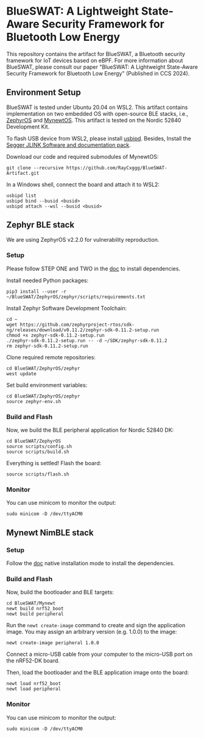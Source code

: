 # BlueSWAT: A Lightweight State-Aware Security Framework for Bluetooth Low Energy

This repository contains the artifact for BlueSWAT, a Bluetooth security framework for IoT devices based on eBPF. For more information about BlueSWAT, please consult our paper "BlueSWAT: A Lightweight State-Aware Security Framework for Bluetooth Low Energy" (Published in CCS 2024).

## Environment Setup

BlueSWAT is tested under Ubuntu 20.04 on WSL2. This artifact contains implementation on two embedded OS with open-source BLE stacks, i.e., [ZephyrOS](https://zephyrproject.org/) and [MynewtOS](https://mynewt.apache.org/). This artifact is tested on the Nordic 52840 Development Kit.

To flash USB device from WSL2, please install [usbipd](https://learn.microsoft.com/en-us/windows/wsl/connect-usb). Besides, Install the [Segger JLINK Software and documentation pack](https://www.segger.com/downloads/jlink/). 

Download our code and required submodules of MynewtOS:
```
git clone --recursive https://github.com/RayCxggg/BlueSWAT-Artifact.git
```

In a Windows shell, connect the board and attach it to WSL2:
```
usbipd list 
usbipd bind --busid <busid>
usbipd attach --wsl --busid <busid>
```

## Zephyr BLE stack

We are using ZephyrOS v2.2.0 for vulnerability reproduction.

### Setup

Please follow STEP ONE and TWO in the [doc](https://docs.zephyrproject.org/2.2.0/getting_started/index.html) to install dependencies.

Install needed Python packages:
```
pip3 install --user -r ~/BlueSWAT/ZephyrOS/zephyr/scripts/requirements.txt
```

Install Zephyr Software Development Toolchain:
```
cd ~
wget https://github.com/zephyrproject-rtos/sdk-ng/releases/download/v0.11.2/zephyr-sdk-0.11.2-setup.run
chmod +x zephyr-sdk-0.11.2-setup.run
./zephyr-sdk-0.11.2-setup.run -- -d ~/SDK/zephyr-sdk-0.11.2
rm zephyr-sdk-0.11.2-setup.run
```

Clone required remote repositories:
```
cd BlueSWAT/ZephyrOS/zephyr
west update
```

Set build environment variables:
```
cd BlueSWAT/ZephyrOS/zephyr
source zephyr-env.sh
```

### Build and Flash

Now, we build the BLE peripheral application for Nordic 52840 DK:
```
cd BlueSWAT/ZephyrOS
source scripts/config.sh
source scripts/build.sh
```

Everything is settled! Flash the board:
```
source scripts/flash.sh
```

### Monitor

You can use minicom to monitor the output:
```
sudo minicom -D /dev/ttyACM0
```


## Mynewt NimBLE stack

### Setup

Follow the [doc](https://mynewt.apache.org/latest/get_started/index.html) native installation mode to install the dependencies.

### Build and Flash

Now, build the bootloader and BLE targets:

```
cd BlueSWAT/Mynewt
newt build nrf52_boot
newt build peripheral
```

Run the `newt create-image` command to create and sign the application image. You may assign an arbitrary version (e.g. 1.0.0) to the image:
```
newt create-image peripheral 1.0.0
```

Connect a micro-USB cable from your computer to the micro-USB port on the nRF52-DK board. 

Then, load the bootloader and the BLE application image onto the board:
```
newt load nrf52_boot
newt load peripheral
```

### Monitor

You can use minicom to monitor the output:
```
sudo minicom -D /dev/ttyACM0
```
